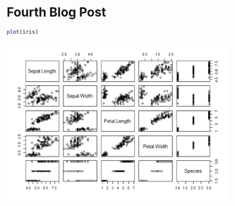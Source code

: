 Fourth Blog Post
================

``` r
plot(iris)
```

![](../images/4_32_7_21_2022-1.png)<!-- -->
